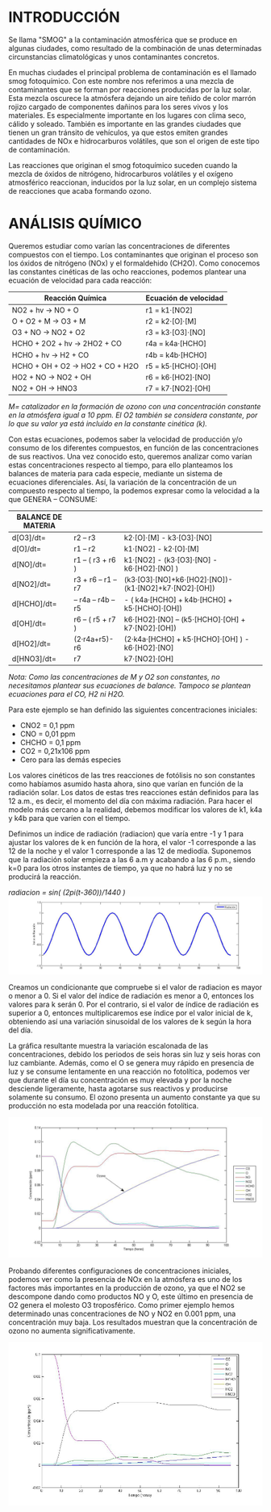 # INTRODUCCIÓN #

  Se llama "SMOG" a la contaminación atmosférica que se produce en algunas ciudades, como resultado de la combinación de unas determinadas circunstancias climatológicas y unos contaminantes concretos.

  En muchas ciudades el principal problema de contaminación es el llamado smog fotoquímico. Con este nombre nos referimos a una mezcla de contaminantes que se forman por reacciones producidas por la luz solar. Esta mezcla oscurece la atmósfera dejando un aire teñido de color marrón rojizo cargado de componentes dañinos para los seres vivos y los materiales. Es especialmente importante en los lugares con clima seco, cálido y soleado. También es importante en las grandes ciudades que tienen un gran tránsito de vehículos,  ya que estos emiten grandes cantidades de NOx e hidrocarburos volátiles, que son el origen de este tipo de contaminación.

  Las reacciones que originan el smog fotoquímico suceden cuando la mezcla de óxidos de nitrógeno, hidrocarburos volátiles y el oxígeno atmosférico reaccionan, inducidos por la luz solar, en un complejo sistema de reacciones que acaba formando ozono.


# ANÁLISIS QUÍMICO #

  Queremos estudiar como varían las concentraciones de diferentes compuestos con el tiempo. Los contaminantes que originan el proceso son los óxidos de nitrógeno (NOx) y el formaldehido (CH2O). Como conocemos las constantes cinéticas de las ocho reacciones, podemos plantear una ecuación de velocidad para cada reacción:

Reacción Química | Ecuación de velocidad
-- | --
NO2 + hv → NO + O | r1   = k1·[NO2]
O + O2 + M → O3 + M | r2   = k2·[O]·[M]
O3 + NO → NO2 + O2 | r3   = k3·[O3]·[NO]
HCHO + 2O2 + hv → 2HO2 + CO | r4a = k4a·[HCHO]
HCHO + hv → H2 + CO | r4b = k4b·[HCHO]
HCHO + OH + O2 → HO2 + CO + H2O | r5   = k5·[HCHO]·[OH]
HO2 + NO → NO2 + OH | r6   = k6·[HO2]·[NO]
NO2 + OH → HNO3 | r7   = k7·[NO2]·[OH]
_M= catalizador en la formación de ozono con una concentración constante en la atmósfera igual a 10 ppm.
El O2 también se considera constante, por lo que su valor ya está incluido en la constante cinética (k)._

Con estas ecuaciones, podemos saber la velocidad de producción y/o consumo de los diferentes compuestos, en función de las concentraciones de sus reactivos. Una vez conocido esto, queremos analizar como varían estas concentraciones respecto al tiempo, para ello planteamos los balances de materia para cada especie, mediante un sistema de ecuaciones diferenciales. Así, la variación de la concentración de un compuesto respecto al tiempo, la podemos expresar como la velocidad a la que GENERA – CONSUME:

BALANCE DE MATERIA   |  |  |          
-- | -- | --                      
d[O3]/dt= | r2 – r3 |  k2·[O]·[M]  - k3·[O3]·[NO]
d[O]/dt= |  r1 – r2 |  k1·[NO2]  -  k2·[O]·[M]
d[NO]/dt= |  r1 – ( r3 + r6 ) |  k1·[NO2] - (k3·[O3]·[NO]  -   k6·[HO2]·[NO] )
d[NO2]/dt= |  r3 + r6 – r1 – r7    | (k3·[O3]·[NO]+k6·[HO2]·[NO])-(k1·[NO2]+k7·[NO2]·[OH])
d[HCHO]/dt= |  – r4a – r4b – r5 | - ( k4a·[HCHO] + k4b·[HCHO] + k5·[HCHO]·[OH])
d[OH]/dt= |  r6 – ( r5 + r7 ) |   k6·[HO2]·[NO] – (k5·[HCHO]·[OH] + k7·[NO2]·[OH])
d[HO2]/dt= |  (2·r4a+r5)-r6 | (2·k4a·[HCHO] + k5·[HCHO]·[OH] ) - k6·[HO2]·[NO]
d[HNO3]/dt= |  r7 | k7·[NO2]·[OH]
_Nota: Como las concentraciones de M y O2 son constantes, no necesitamos plantear sus ecuaciones de balance. Tampoco se plantean ecuaciones para el CO, H2 ni H2O._

Para este ejemplo se han definido las siguientes concentraciones iniciales:
 - CNO2 = 0,1 ppm
 - CNO = 0,01 ppm  
 - CHCHO = 0,1 ppm
 - CO2 = 0,21x106 ppm  
 - Cero para las demás especies


Los valores cinéticos de las tres reacciones de fotólisis no son constantes como habíamos asumido hasta ahora, sino que varían en función de la radiación solar. Los datos de estas tres reacciones están definidos para las 12 a.m., es decir, el momento del día con máxima radiación. Para hacer el modelo más cercano a la realidad, debemos modificar los valores de k1, k4a y k4b para que varíen con el tiempo.

Definimos un índice de radiación (radiacion) que varía entre -1 y 1 para ajustar los valores de k en función de la hora, el valor -1 corresponde a las 12 de la noche y el valor 1 corresponde a las 12 de mediodía. Suponemos que la radiación solar empieza a las 6 a.m y acabando a las 6 p.m., siendo k=0 para los otros instantes de tiempo, ya que no habrá luz y no se producirá la reacción.

_radiacion = sin( (2*pi*(t-360))/1440 )_
![](/graphics/graphic3.png)


Creamos un condicionante que compruebe si el valor de radiacion es mayor o menor a 0. Si el valor del índice de radiación es menor a 0, entonces los valores para k serán 0. Por el contrario, si el valor de índice de radiación es superior a 0, entonces multiplicaremos ese índice por el valor inicial de k, obteniendo así una variación sinusoidal de los valores de k según la hora del día.





La gráfica resultante muestra la variación escalonada de las concentraciones, debido los periodos de seis horas sin luz y seis horas con luz cambiante. Además, como el O se genera muy rápido en presencia de luz y se consume lentamente en una reacción no fotolítica, podemos ver que durante el día su concentración es muy elevada y por la noche desciende ligeramente, hasta agotarse sus reactivos y producirse solamente su consumo. El ozono presenta un aumento constante ya que su producción no esta modelada por una reacción fotolítica.

![](/graphics/graphic1.png)


Probando diferentes configuraciones de concentraciones iniciales, podemos ver como la presencia de NOx en la atmósfera es uno de los factores más importantes en la producción de ozono, ya que el NO2 se descompone dando como productos NO y O, este último en presencia de O2 genera el molesto O3 troposférico. Como primer ejemplo hemos determinado unas concentraciones de NO y NO2 en 0.001 ppm, una concentración muy baja. Los resultados muestran que la concentración de ozono no aumenta significativamente.

![](/graphics/graphic2.png)
